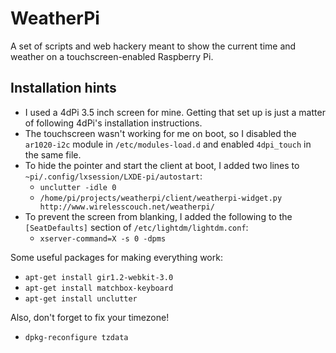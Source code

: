 # WeatherPi

A set of scripts and web hackery meant to show the current time and weather on a touchscreen-enabled Raspberry Pi.

## Installation hints

 - I used a 4dPi 3.5 inch screen for mine.  Getting that set up is just a matter of following 4dPi's installation instructions.
 - The touchscreen wasn't working for me on boot, so I disabled the ``ar1020-i2c`` module in ``/etc/modules-load.d`` and enabled ``4dpi_touch`` in the same file.
 - To hide the pointer and start the client at boot, I added two lines to ``~pi/.config/lxsession/LXDE-pi/autostart``:
   - ``unclutter -idle 0``
   - ``/home/pi/projects/weatherpi/client/weatherpi-widget.py http://www.wirelesscouch.net/weatherpi/``
 - To prevent the screen from blanking, I added the following to the ``[SeatDefaults]`` section of ``/etc/lightdm/lightdm.conf``:
   - ``xserver-command=X -s 0 -dpms``

Some useful packages for making everything work:

 - ``apt-get install gir1.2-webkit-3.0``
 - ``apt-get install matchbox-keyboard``
 - ``apt-get install unclutter``

Also, don't forget to fix your timezone!

 - ``dpkg-reconfigure tzdata``

